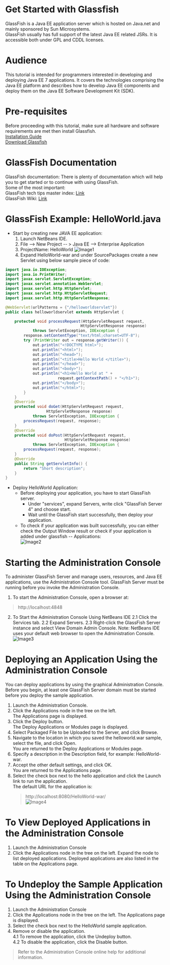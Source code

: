 # Get Started with Glassfish
GlassFish is a Java EE application server which is hosted on Java.net and mainly sponsored by Sun Microsystems.  
GlassFish usually has full support of the latest Java EE related JSRs. It is accessible both under GPL and CDDL licenses.

# Audience
This tutorial is intended for programmers interested in developing and deploying Java EE 7 applications. It covers the technologies comprising the Java EE platform and describes how to develop Java EE components and deploy them on the Java EE Software Development Kit (SDK).

# Pre-requisites
Before proceeding with this tutorial, make sure all hardware and software requirements are met then install Glassfish.    
[Installation Guide](https://docs.oracle.com/cd/E26576_01/doc.312/e24935/installing.htm#GSING00002)   
[Download Glassfish](https://javaee.github.io/glassfish/download)

# GlassFish Documentation
GlassFish documentation: There is plenty of documentation which will help you to get started or to continue with using GlassFish.<br />
Some of the most important:  
GlassFish tech tips master index:
 [Link](https://glassfish.dev.java.net/public/TipsandBlogs.html)  
GlassFish Wiki:
 [Link](http://wiki.glassfish.java.net/)
 
# GlassFish Example: HelloWorld.java
* Start by creating new JAVA EE application:
	1. Launch NetBeans IDE.
	2. File --> New Project -- > Java EE --> Enterprise Application
	3. ProjectName: HelloWorld
	![Image1](https://github.com/saadaibrahim/Glassfish/blob/master/PIC1.png)
	4. Expand HelloWorld-war and under SourcePackages create a new Servlet using below sample piece of code: 
	
```java
import java.io.IOException;
import java.io.PrintWriter;
import javax.servlet.ServletException;
import javax.servlet.annotation.WebServlet;
import javax.servlet.http.HttpServlet;
import javax.servlet.http.HttpServletRequest;
import javax.servlet.http.HttpServletResponse;

@WebServlet(urlPatterns = {"/helloworldservlet"})
public class helloworldservlet extends HttpServlet {

    protected void processRequest(HttpServletRequest request, 
                                 HttpServletResponse response)
            throws ServletException, IOException {
        response.setContentType("text/html;charset=UTF-8");
        try (PrintWriter out = response.getWriter()) {
            out.println("<!DOCTYPE html>");
            out.println("<html>");
            out.println("<head>");
            out.println("<title>Hello World </title>");            
            out.println("</head>");
            out.println("<body>");
            out.println("<h1>Hello World at " + 
	                   request.getContextPath() + "</h1>");
            out.println("</body>");
            out.println("</html>");
        }
    } 
    @Override
    protected void doGet(HttpServletRequest request, 
                  HttpServletResponse response)
            throws ServletException, IOException {
        processRequest(request, response);
    }
    @Override
    protected void doPost(HttpServletRequest request, 
                          HttpServletResponse response)
            throws ServletException, IOException {
        processRequest(request, response);
    }
    @Override
    public String getServletInfo() {
        return "Short description";
    }
}
```

* Deploy HelloWorld Application:  
  * Before deploying your application, you have to start GlassFish server.  
    * Under "services", expand Servers, write click "GlassFish Server 4" and choose start.  
    * Wait until the GlassFish start successfully, then deploy your application.  
  * To check if your application was built successfully, you can either check the Output Window result or check if your      application is added under glassfish -- Applications:        
![Image2](https://github.com/saadaibrahim/Glassfish/blob/master/pic2.png)   
 
 
 # Starting the Administration Console 
 To administer GlassFish Server and manage users, resources, and Java EE applications, use the Administration Console tool. 
 GlassFish Server must be running before you invoke the Administration Console.
 1. To start the Administration Console, open a browser at:   
> http://localhost:4848
 2. To Start the Administration Console Using NetBeans IDE
  2.1 Click the Services tab.
  2.2 Expand Servers.
  2.3 Right-click the GlassFish Server instance and select View Domain Admin Console.
  Note: NetBeans IDE uses your default web browser to open the Administration Console.  
![Image3](https://github.com/saadaibrahim/Glassfish/blob/master/pic3.png) 
 
 # Deploying an Application Using the Administration Console 
 You can deploy applications by using the graphical Administration Console.
 Before you begin, at least one GlassFish Server domain must be started before you deploy the sample application.
 1. Launch the Administration Console.  
 2. Click the Applications node in the tree on the left.   
     The Applications page is displayed.  
 3. Click the Deploy button.  
    The Deploy Applications or Modules page is displayed.  
 4. Select Packaged File to be Uploaded to the Server, and click Browse.  
 5. Navigate to the location in which you saved the helloworld.war sample, select the file, and click Open.  
    You are returned to the Deploy Applications or Modules page.  
 6. Specify a description in the Description field, for example: HelloWorld-war.  
 7. Accept the other default settings, and click OK.  
    You are returned to the Applications page.  
 8. Select the check box next to the hello application and click the Launch link to run the application.  
    The default URL for the application is:  
    > http://localhost:8080/HelloWorld-war/  
 ![Image4](https://github.com/saadaibrahim/Glassfish/blob/master/pic4.png)    
    
 # To View Deployed Applications in the Administration Console
 1. Launch the Administration Console
 2. Click the Applications node in the tree on the left. 
 Expand the node to list deployed applications. 
 Deployed applications are also listed in the table on the Applications page.
 
 # To Undeploy the Sample Application Using the Administration Console
 1. Launch the Administration Console
 2. Click the Applications node in the tree on the left. 
 The Applications page is displayed.
 3. Select the check box next to the HelloWorld sample application. 
 4. Remove or disable the application.  
   4.1 To remove the application, click the Undeploy button.  
   4.2 To disable the application, click the Disable button.     
 
 >Refer to the Administration Console online help for additional information.
 
